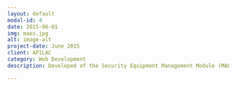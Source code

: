 ```yaml
---
layout: default
modal-id: 4
date: 2015-06-01
img: maes.jpg
alt: image-alt
project-date: June 2015
client: APILAC
category: Web Development
description: Developed of the Security Equipment Management Module (MAES). This system consists of the security equipment reviews management for each terminal or company that was located in the port area, facilitating the work of the emergency teams

---
```

